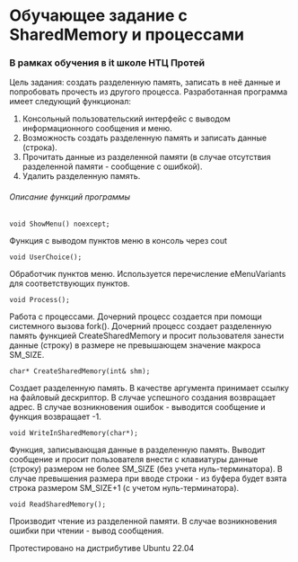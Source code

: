 # Обучающее задание с SharedMemory и процессами
### В рамках обучения в it школе НТЦ Протей

Цель задания: создать разделенную память, записать в неё данные и попробовать прочесть из другого процесса.
Разработанная программа имеет следующий функционал: 
1. Консольный пользовательский интерфейс с выводом информационного сообщения и меню.
2. Возможность создать разделенную память и записать данные (строка).
3. Прочитать данные из разделенной памяти (в случае отсутствия разделенной памяти - сообщение с ошибкой).
4. Удалить разделенную память.

###### Описание функций программы
    void ShowMenu() noexcept;
Функция с выводом пунктов меню в консоль через cout

    void UserChoice();
Обработчик пунктов меню. Используется перечисление eMenuVariants для соответствующих пунктов.

    void Process();
Работа с процессами. Дочерний процесс создается при помощи системного вызова fork(). Дочерний процесс создает разделенную память функцией CreateSharedMemory и просит пользователя занести данные (строку) в размере не превышающем значение макроса SM_SIZE.

    char* CreateSharedMemory(int& shm);
Создает разделенную память. В качестве аргумента принимает ссылку на файловый дескриптор. В случае успешного создания возвращает адрес. В случае возникновения ошибок - выводится сообщение и функция возвращает -1.

    void WriteInSharedMemory(char*);
Функция, записывающая данные в разделенную память. Выводит сообщение и просит пользователя внести с клавиатуры данные (строку) размером не более SM_SIZE (без учета нуль-терминатора). В случае превышения размера при вводе строки - из буфера будет взята строка размером SM_SIZE+1 (с учетом нуль-терминатора).

    void ReadSharedMemory();
Производит чтение из разделенной памяти. В случае возникновения ошибки при чтении - вывод сообщения.

Протестировано на дистрибутиве Ubuntu 22.04